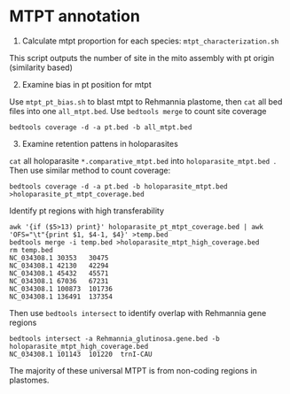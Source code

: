 # MTPT annotation
1. Calculate mtpt proportion for each species: `mtpt_characterization.sh`

This script outputs the number of site in the mito assembly with pt origin (similarity based)

2. Examine bias in pt position for mtpt

Use `mtpt_pt_bias.sh` to blast mtpt to Rehmannia plastome, then `cat` all bed files into one `all_mtpt.bed`. Use `bedtools merge` to count site coverage

```
bedtools coverage -d -a pt.bed -b all_mtpt.bed
```
3. Examine retention pattens in holoparasites

`cat` all holoparasite `*.comparative_mtpt.bed` into `holoparasite_mtpt.bed `. Then use similar method to count coverage:
```
bedtools coverage -d -a pt.bed -b holoparasite_mtpt.bed >holoparasite_pt_mtpt_coverage.bed
```
Identify pt regions with high transferability
```
awk '{if ($5>13) print}' holoparasite_pt_mtpt_coverage.bed | awk 'OFS="\t"{print $1, $4-1, $4}' >temp.bed 
bedtools merge -i temp.bed >holoparasite_mtpt_high_coverage.bed 
rm temp.bed
NC_034308.1	30353	30475
NC_034308.1	42130	42294
NC_034308.1	45432	45571
NC_034308.1	67036	67231
NC_034308.1	100873	101736
NC_034308.1	136491	137354

```

Then use `bedtools intersect` to identify overlap with Rehmannia gene regions

```
bedtools intersect -a Rehmannia_glutinosa.gene.bed -b holoparasite_mtpt_high_coverage.bed
NC_034308.1	101143	101220	trnI-CAU

```
The majority of these universal MTPT is from non-coding regions in plastomes.
